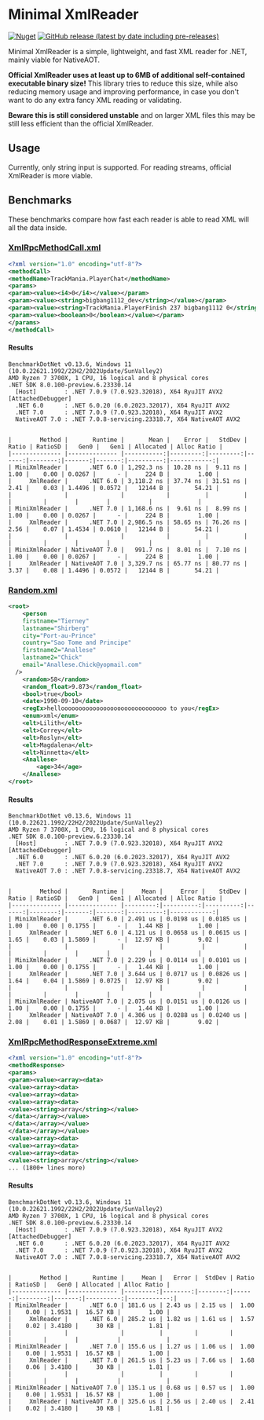 # Minimal XmlReader

[![Nuget](https://img.shields.io/nuget/v/MinimalXmlReader?style=for-the-badge)](https://www.nuget.org/packages/MinimalXmlReader/)
[![GitHub release (latest by date including pre-releases)](https://img.shields.io/github/v/release/BigBang1112/minimal-xmlreader?include_prereleases&style=for-the-badge)](https://github.com/BigBang1112/minimal-xmlreader/releases)

Minimal XmlReader is a simple, lightweight, and fast XML reader for .NET, mainly viable for NativeAOT.

**Official XmlReader uses at least up to 6MB of additional self-contained executable binary size!** This library tries to reduce this size, while also reducing memory usage and improving performance, in case you don't want to do any extra fancy XML reading or validating.

**Beware this is still considered unstable** and on larger XML files this may be still less efficient than the official XmlReader.

## Usage

Currently, only string input is supported. For reading streams, official XmlReader is more viable.

## Benchmarks

These benchmarks compare how fast each reader is able to read XML will all the data inside.

### [XmlRpcMethodCall.xml](Examples/XmlRpcMethodCall.xml)

```xml
<?xml version="1.0" encoding="utf-8"?>
<methodCall>
<methodName>TrackMania.PlayerChat</methodName>
<params>
<param><value><i4>0</i4></value></param>
<param><value><string>bigbang1112_dev</string></value></param>
<param><value><string>TrackMania.PlayerFinish 237 bigbang1112 0</string></value></param>
<param><value><boolean>0</boolean></value></param>
</params>
</methodCall>
```

#### Results

```
BenchmarkDotNet v0.13.6, Windows 11 (10.0.22621.1992/22H2/2022Update/SunValley2)
AMD Ryzen 7 3700X, 1 CPU, 16 logical and 8 physical cores
.NET SDK 8.0.100-preview.6.23330.14
  [Host]        : .NET 7.0.9 (7.0.923.32018), X64 RyuJIT AVX2 [AttachedDebugger]
  .NET 6.0      : .NET 6.0.20 (6.0.2023.32017), X64 RyuJIT AVX2
  .NET 7.0      : .NET 7.0.9 (7.0.923.32018), X64 RyuJIT AVX2
  NativeAOT 7.0 : .NET 7.0.8-servicing.23318.7, X64 NativeAOT AVX2


|        Method |       Runtime |       Mean |    Error |   StdDev | Ratio | RatioSD |   Gen0 |   Gen1 | Allocated | Alloc Ratio |
|-------------- |-------------- |-----------:|---------:|---------:|------:|--------:|-------:|-------:|----------:|------------:|
| MiniXmlReader |      .NET 6.0 | 1,292.3 ns | 10.28 ns |  9.11 ns |  1.00 |    0.00 | 0.0267 |      - |     224 B |        1.00 |
|     XmlReader |      .NET 6.0 | 3,118.2 ns | 37.74 ns | 31.51 ns |  2.41 |    0.03 | 1.4496 | 0.0572 |   12144 B |       54.21 |
|               |               |            |          |          |       |         |        |        |           |             |
| MiniXmlReader |      .NET 7.0 | 1,168.6 ns |  9.61 ns |  8.99 ns |  1.00 |    0.00 | 0.0267 |      - |     224 B |        1.00 |
|     XmlReader |      .NET 7.0 | 2,986.5 ns | 58.65 ns | 76.26 ns |  2.56 |    0.07 | 1.4534 | 0.0610 |   12144 B |       54.21 |
|               |               |            |          |          |       |         |        |        |           |             |
| MiniXmlReader | NativeAOT 7.0 |   991.7 ns |  8.01 ns |  7.10 ns |  1.00 |    0.00 | 0.0267 |      - |     224 B |        1.00 |
|     XmlReader | NativeAOT 7.0 | 3,329.7 ns | 65.77 ns | 80.77 ns |  3.37 |    0.08 | 1.4496 | 0.0572 |   12144 B |       54.21 |
```

### [Random.xml](Examples/Random.xml)

```xml
<root>
	<person
	firstname="Tierney"
	lastname="Shirberg"
	city="Port-au-Prince"
	country="Sao Tome and Principe"
	firstname2="Anallese"
	lastname2="Chick"
	email="Anallese.Chick@yopmail.com"
  />
	<random>58</random>
	<random_float>9.873</random_float>
	<bool>true</bool>
	<date>1990-09-10</date>
	<regEx>helloooooooooooooooooooooooooooooo to you</regEx>
	<enum>xml</enum>
	<elt>Lilith</elt>
	<elt>Correy</elt>
	<elt>Roslyn</elt>
	<elt>Magdalena</elt>
	<elt>Ninnetta</elt>
	<Anallese>
		<age>34</age>
	</Anallese>
</root>
```

#### Results

```
BenchmarkDotNet v0.13.6, Windows 11 (10.0.22621.1992/22H2/2022Update/SunValley2)
AMD Ryzen 7 3700X, 1 CPU, 16 logical and 8 physical cores
.NET SDK 8.0.100-preview.6.23330.14
  [Host]        : .NET 7.0.9 (7.0.923.32018), X64 RyuJIT AVX2 [AttachedDebugger]
  .NET 6.0      : .NET 6.0.20 (6.0.2023.32017), X64 RyuJIT AVX2
  .NET 7.0      : .NET 7.0.9 (7.0.923.32018), X64 RyuJIT AVX2
  NativeAOT 7.0 : .NET 7.0.8-servicing.23318.7, X64 NativeAOT AVX2


|        Method |       Runtime |     Mean |     Error |    StdDev | Ratio | RatioSD |   Gen0 |   Gen1 | Allocated | Alloc Ratio |
|-------------- |-------------- |---------:|----------:|----------:|------:|--------:|-------:|-------:|----------:|------------:|
| MiniXmlReader |      .NET 6.0 | 2.491 us | 0.0198 us | 0.0185 us |  1.00 |    0.00 | 0.1755 |      - |   1.44 KB |        1.00 |
|     XmlReader |      .NET 6.0 | 4.121 us | 0.0658 us | 0.0615 us |  1.65 |    0.03 | 1.5869 |      - |  12.97 KB |        9.02 |
|               |               |          |           |           |       |         |        |        |           |             |
| MiniXmlReader |      .NET 7.0 | 2.229 us | 0.0114 us | 0.0101 us |  1.00 |    0.00 | 0.1755 |      - |   1.44 KB |        1.00 |
|     XmlReader |      .NET 7.0 | 3.644 us | 0.0717 us | 0.0826 us |  1.64 |    0.04 | 1.5869 | 0.0725 |  12.97 KB |        9.02 |
|               |               |          |           |           |       |         |        |        |           |             |
| MiniXmlReader | NativeAOT 7.0 | 2.075 us | 0.0151 us | 0.0126 us |  1.00 |    0.00 | 0.1755 |      - |   1.44 KB |        1.00 |
|     XmlReader | NativeAOT 7.0 | 4.306 us | 0.0288 us | 0.0240 us |  2.08 |    0.01 | 1.5869 | 0.0687 |  12.97 KB |        9.02 |
```

### [XmlRpcMethodResponseExtreme.xml](Examples/XmlRpcMethodResponseExtreme.xml)

```xml
<?xml version="1.0" encoding="utf-8"?>
<methodResponse>
<params>
<param><value><array><data>
<value><array><data>
<value><array><data>
<value><array><data>
<value><string>array</string></value>
</data></array></value>
</data></array></value>
</data></array></value>
<value><array><data>
<value><array><data>
<value><array><data>
<value><string>array</string></value>
... (1800+ lines more)
```

#### Results

```
BenchmarkDotNet v0.13.6, Windows 11 (10.0.22621.1992/22H2/2022Update/SunValley2)
AMD Ryzen 7 3700X, 1 CPU, 16 logical and 8 physical cores
.NET SDK 8.0.100-preview.6.23330.14
  [Host]        : .NET 7.0.9 (7.0.923.32018), X64 RyuJIT AVX2 [AttachedDebugger]
  .NET 6.0      : .NET 6.0.20 (6.0.2023.32017), X64 RyuJIT AVX2
  .NET 7.0      : .NET 7.0.9 (7.0.923.32018), X64 RyuJIT AVX2
  NativeAOT 7.0 : .NET 7.0.8-servicing.23318.7, X64 NativeAOT AVX2


|        Method |       Runtime |     Mean |   Error |  StdDev | Ratio | RatioSD |   Gen0 | Allocated | Alloc Ratio |
|-------------- |-------------- |---------:|--------:|--------:|------:|--------:|-------:|----------:|------------:|
| MiniXmlReader |      .NET 6.0 | 181.6 us | 2.43 us | 2.15 us |  1.00 |    0.00 | 1.9531 |  16.57 KB |        1.00 |
|     XmlReader |      .NET 6.0 | 285.2 us | 1.82 us | 1.61 us |  1.57 |    0.02 | 3.4180 |     30 KB |        1.81 |
|               |               |          |         |         |       |         |        |           |             |
| MiniXmlReader |      .NET 7.0 | 155.6 us | 1.27 us | 1.06 us |  1.00 |    0.00 | 1.9531 |  16.57 KB |        1.00 |
|     XmlReader |      .NET 7.0 | 261.5 us | 5.23 us | 7.66 us |  1.68 |    0.06 | 3.4180 |     30 KB |        1.81 |
|               |               |          |         |         |       |         |        |           |             |
| MiniXmlReader | NativeAOT 7.0 | 135.1 us | 0.68 us | 0.57 us |  1.00 |    0.00 | 1.9531 |  16.57 KB |        1.00 |
|     XmlReader | NativeAOT 7.0 | 325.6 us | 2.56 us | 2.40 us |  2.41 |    0.02 | 3.4180 |     30 KB |        1.81 |
```
